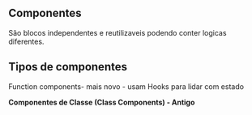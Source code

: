 ## Componentes
São blocos independentes e reutilizaveis podendo conter logicas diferentes.

## Tipos de componentes

Function components- mais novo - usam Hooks para lidar com estado
 

**Componentes de Classe (Class Components) - Antigo**


<!--stackedit_data:
eyJoaXN0b3J5IjpbMTEwMTYwMDg3NV19
-->